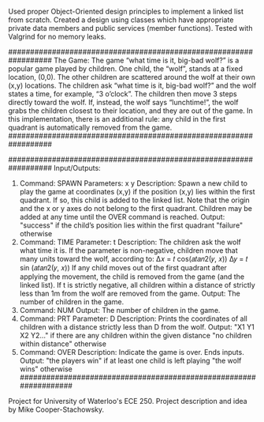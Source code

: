 Used proper Object-Oriented design principles to implement a linked list from scratch. 
Created a design using classes which have appropriate private data members and public services (member functions).
Tested with Valgrind for no memory leaks.

##################################################################
The Game:
The game “what time is it, big-bad wolf?” is a popular game played by children. 
One child, the “wolf”, stands at a fixed location,  (0,0). 
The other children are scattered around the wolf at their own (x,y) locations. 
The children ask “what time is it, big-bad wolf?” and the wolf states a time, for example, “3 o’clock”. 
The children then move 3 steps directly toward the wolf. 
If, instead, the wolf says “lunchtime!”, the wolf grabs the children closest to their location, and they are out of the game.
In this implementation, there is an additional rule: any child in the first quadrant is automatically removed from the game.
##################################################################

##################################################################
Input/Outputs:
1. Command: SPAWN
   Parameters: x y
   Description: Spawn a new child to play the game at coordinates (x,y) if the position (x,y) lies within the first quadrant.
                If so, this child is added to the linked list. Note that the origin and the x or y axes do not belong to 
               the first quadrant. Children may be added at any time until the OVER command is reached.
     Output: "success" if the child’s position lies within the first quadrant
             "failure" otherwise
2. Command: TIME
   Parameter: t
   Description: The children ask the wolf what time it is. If the parameter is non-negative, children move that many units toward the 
                wolf, according to:
                          Δ𝑥 = 𝑡 cos(𝑎𝑡𝑎𝑛2(𝑦, 𝑥))
                          Δ𝑦 = 𝑡 sin (𝑎𝑡𝑎𝑛2(𝑦, 𝑥))
                If any child moves out of the first quadrant after applying the movement, the child is removed from the game (and the linked 
                list). If t is strictly negative, all children within a distance of strictly less than 1m from the wolf are removed from the game.
   Output: The number of children in the game.
4. Command: NUM
   Output: The number of children in the game.
5. Command: PRT
   Parameter: D
   Description: Prints the coordinates of all children with a distance strictly less than D from the wolf.
   Output: "X1 Y1 X2 Y2…" if there are any children within the given distance
           "no children within distance" otherwise
6. Command: OVER
   Description: Indicate the game is over. Ends inputs.
   Output: "the players win" if at least one child is left playing
           "the wolf wins" otherwise
##################################################################

Project for University of Waterloo's ECE 250. Project description and idea by Mike Cooper-Stachowsky.
